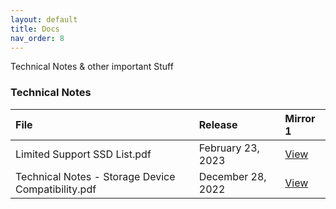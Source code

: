 ```yaml
---
layout: default
title: Docs
nav_order: 8
---
```


Technical Notes & other important Stuff

### Technical Notes

File|Release|Mirror 1
:--|:--|:--  
Limited Support SSD List.pdf|February 23, 2023|[View](Limited%20Support%20SSD%20List.pdf)
Technical Notes - Storage Device Compatibility.pdf|December 28, 2022|[View](Technical%20NNotes%20-%20Storage%20Device%20Compatibility.pdf)